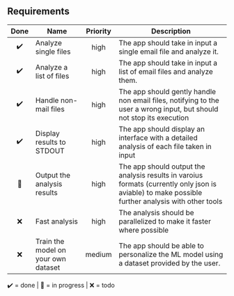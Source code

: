 ## Requirements
| Done | Name | Priority | Description |
|:-:|---|:--:|--|
| ✔️ | Analyze single files | high | The app should take in input a single email file and analyze it. |
| ✔️ | Analyze a list of files | high | The app should take in input a list of email files and analyze them. |
| ✔️ |Handle non-mail files | high | The app should gently handle non email files, notifying to the user a wrong input, but should not stop its execution |
| ✔️ | Display results to STDOUT | high | The app should display an interface with a detailed analysis of each file taken in input |
| 🚧 | Output the analysis results | high | The app should output the analysis results in varoius formats (currently only json is aviable) to make possible further analysis with other tools |
| ❌ | Fast analysis | high | The analysis should be parallelized to make it faster where possible
| ❌ | Train the model on your own dataset | medium | The app should be able to personalize the ML model using a dataset provided by the user. |

✔️ = done | 🚧 = in progress | ❌ = todo
